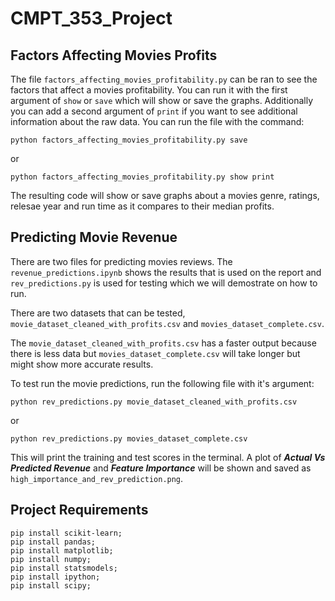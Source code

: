 # CMPT_353_Project

## Factors Affecting Movies Profits

The file `factors_affecting_movies_profitability.py` can be ran to see the factors that affect a movies profitability. You can run it with the first argument of `show` or `save` which will show or save the graphs. Additionally you can add a second argument of `print` if you want to see additional information about the raw data. You can run the file with the command:
```
python factors_affecting_movies_profitability.py save
```
or
```
python factors_affecting_movies_profitability.py show print
```
The resulting code will show or save graphs about a movies genre, ratings, relesae year and run time as it compares to their median profits.

## Predicting Movie Revenue

There are two files for predicting movies reviews. The `revenue_predictions.ipynb` shows the results that is used on the report and `rev_predictions.py` is used for testing which we will demostrate on how to run.<br>

There are two datasets that can be tested, `movie_dataset_cleaned_with_profits.csv` and `movies_dataset_complete.csv`.<br>

The `movie_dataset_cleaned_with_profits.csv` has a faster output because there is less data but `movies_dataset_complete.csv` will take longer but might show more accurate results.

To test run the movie predictions, run the following file with it's argument:
```
python rev_predictions.py movie_dataset_cleaned_with_profits.csv
```

or

```
python rev_predictions.py movies_dataset_complete.csv
```

This will print the training and test scores in the terminal. A plot of <strong><i>Actual Vs Predicted Revenue</i></strong> and <strong><i>Feature Importance</i></strong> will be shown and saved as `high_importance_and_rev_prediction.png`. 

## Project Requirements

```
pip install scikit-learn;
pip install pandas;
pip install matplotlib;
pip install numpy;
pip install statsmodels;
pip install ipython;
pip install scipy;
```
